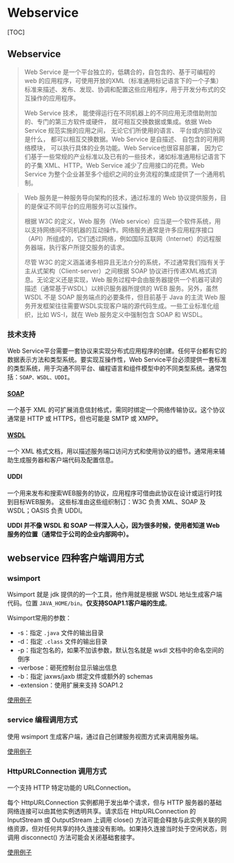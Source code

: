 # Webservice

[TOC]

## Webservice

> Web Service 是一个平台独立的，低耦合的，自包含的、基于可编程的 web 的应用程序，可使用开放的XML（标准通用标记语言下的一个子集）标准来描述、发布、发现、协调和配置这些应用程序，用于开发分布式的交互操作的应用程序。
>
> Web Service 技术， 能使得运行在不同机器上的不同应用无须借助附加的、专门的第三方软件或硬件， 就可相互交换数据或集成。依据 Web Service 规范实施的应用之间， 无论它们所使用的语言、 平台或内部协议是什么， 都可以相互交换数据。Web Service 是自描述、 自包含的可用网络模块， 可以执行具体的业务功能。Web Service也很容易部署， 因为它们基于一些常规的产业标准以及已有的一些技术，诸如标准通用标记语言下的子集 XML、HTTP。Web Service 减少了应用接口的花费。Web Service 为整个企业甚至多个组织之间的业务流程的集成提供了一个通用机制。

> Web 服务是一种服务导向架构的技术，通过标准的 Web 协议提供服务，目的是保证不同平台的应用服务可以互操作。
>
> 根据 W3C 的定义，Web 服务（Web service）应当是一个软件系统，用以支持网络间不同机器的互动操作。网络服务通常是许多应用程序接口（API）所组成的，它们透过网络，例如国际互联网（Internet）的远程服务器端，执行客户所提交服务的请求。
>
> 尽管 W3C 的定义涵盖诸多相异且无法介分的系统，不过通常我们指有关于主从式架构（Client-server）之间根据 SOAP 协议进行传递XML格式消息。无论定义还是实现，Web 服务过程中会由服务器提供一个机器可读的描述（通常基于WSDL）以辨识服务器所提供的 WEB 服务。另外，虽然 WSDL 不是 SOAP 服务端点的必要条件，但目前基于 Java 的主流 Web 服务开发框架往往需要WSDL实现客户端的源代码生成。一些工业标准化组织，比如 WS-I，就在 Web 服务定义中强制包含 SOAP 和 WSDL。

### 技术支持

Web Service平台需要一套协议来实现分布式应用程序的创建。任何平台都有它的数据表示方法和类型系统。要实现互操作性，Web Service平台必须提供一套标准的类型系统，用于沟通不同平台、编程语言和组件模型中的不同类型系统。通常包括：`SOAP、WSDL、UDDI`。

#### [SOAP](SOAP)

一个基于 XML 的可扩展消息信封格式，需同时绑定一个网络传输协议。这个协议通常是 HTTP 或 HTTPS，但也可能是 SMTP 或 XMPP。

#### [WSDL](WSDL)

一个 XML 格式文档，用以描述服务端口访问方式和使用协议的细节。通常用来辅助生成服务器和客户端代码及配置信息。

#### UDDI

一个用来发布和搜索WEB服务的协议，应用程序可借由此协议在设计或运行时找到目标WEB服务。
这些标准由这些组织制订：W3C 负责 XML、SOAP 及 WSDL；OASIS 负责 UDDI。

**UDDI 并不像 WSDL 和 SOAP 一样深入人心，因为很多时候，使用者知道 Web 服务的位置（通常位于公司的企业内部网中）。**

## webservice 四种客户端调用方式

### <a name="wsimport" style="text-decoration:none">wsimport</a>

Wsimport 就是 jdk 提供的的一个工具，他作用就是根据 WSDL 地址生成客户端代码。位置 `JAVA_HOME/bin`。**仅支持SOAP1.1客户端的生成**。

Wsimport常用的参数：

* -s：指定 `.java` 文件的输出目录
* -d：指定 `.class` 文件的输出目录
* -p：指定包名的，如果不加该参数，默认包名就是 wsdl 文档中的命名空间的倒序
* -verbose：砸死控制台显示输出信息
* -b：指定 jaxws/jaxb 绑定文件或额外的 schemas
* -extension：使用扩展来支持 SOAP1.2

[使用例子](WSDL/readme.md#wsimport)

### service 编程调用方式

使用 wsimport 生成客户端，通过自己创建服务视图方式来调用服务端。

[使用例子](SOAP/readme.md#program)

### HttpURLConnection 调用方式

一个支持 HTTP 特定功能的 URLConnection。

每个 HttpURLConnection 实例都用于发出单个请求，但与 HTTP 服务器的基础网络连接可以由其他实例透明共享。请求后在 HttpURLConnection 的 InputStream 或 OutputStream 上调用 close() 方法可能会释放与此实例关联的网络资源，但对任何共享的持久连接没有影响。如果持久连接当时处于空闲状态，则调用 disconnect() 方法可能会关闭基础套接字。

[使用例子](http-url-connection/readme.md)

